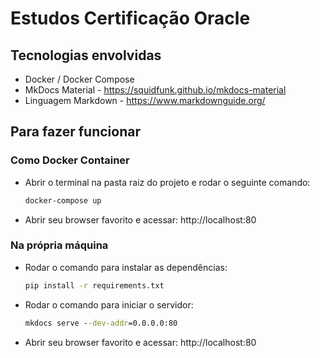 # Estudos Certificação Oracle

## Tecnologias envolvidas

- Docker / Docker Compose  
- MkDocs Material - https://squidfunk.github.io/mkdocs-material
- Linguagem Markdown - https://www.markdownguide.org/

## Para fazer funcionar

### Como Docker Container

- Abrir o terminal na pasta raiz do projeto e rodar o seguinte comando:
    ```cmd
    docker-compose up
    ```
- Abrir seu browser favorito e acessar: http://localhost:80

### Na própria máquina

- Rodar o comando para instalar as dependências: 
    ```cmd
    pip install -r requirements.txt
    ```
- Rodar o comando para iniciar o servidor:
    ```cmd
    mkdocs serve --dev-addr=0.0.0.0:80
    ```
- Abrir seu browser favorito e acessar: http://localhost:80
